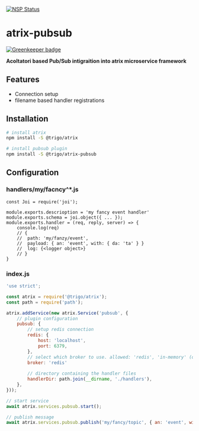 [![NSP Status](https://nodesecurity.io/orgs/trigo-gmbh/projects/da4bbc29-c02c-4cbb-a25f-33ba471797cf/badge)](https://nodesecurity.io/orgs/trigo-gmbh/projects/da4bbc29-c02c-4cbb-a25f-33ba471797cf)

# atrix-pubsub

[![Greenkeeper badge](https://badges.greenkeeper.io/trigo-at/atrix-pubsub.svg?token=12b9856af729a71435d009990f1d05384c981f72e2990e2416f280f4fd5249fd)](https://greenkeeper.io/)

**Acoltatori based Pub/Sub intigraition into atrix microservice framework**

## Features

* Connection setup
* filename based handler registrations

## Installation

```bash
# install atrix
npm install -S @trigo/atrix

# install pubsub plugin
npm install -S @trigo/atrix-pubsub

```

## Configuration

### handlers/my/facncy^*.js
```
const Joi = require('joi');

module.exports.descrioption = 'my fancy event handler'
module.exports.schema = joi.object({ ... });
module.exports.handler = (req, reply, server) => {
	console.log(req) 
	// { 
	//	path: 'my/fanzy/event', 
	//	payload: { an: 'event', with: { da: 'ta' } }
	// 	log: {<logger object>} 
	// }
}
```

### index.js
```javascript
'use strict';

const atrix = require('@trigo/atrix');
const path = require('path');

atrix.addService(new atrix.Service('pubsub', {
	// plugin configuration
	pubsub: {
		// setup redis connection
		redis: {
			host: 'localhost',
			port: 6379,
		},
		// select which broker to use. allowed: 'redis', 'in-memory' (default)
		broker: 'redis'
		
		// directory containing the handler files
		handlerDir: path.join(__dirname, './handlers'),
	},
}));

// start service
await atrix.services.pubsub.start();

// publish message
await atrix.services.pubsub.publish('my/fancy/topic', { an: 'event', with: { da: 'ta' } });
```
